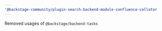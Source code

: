 ```yaml
---
'@backstage-community/plugin-search-backend-module-confluence-collator': patch
---
```


Removed usages of `@backstage/backend-tasks`
